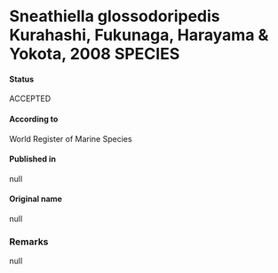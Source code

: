 Sneathiella glossodoripedis Kurahashi, Fukunaga, Harayama & Yokota, 2008 SPECIES
=======

#### Status
ACCEPTED

#### According to
World Register of Marine Species

#### Published in
null

#### Original name
null

### Remarks
null